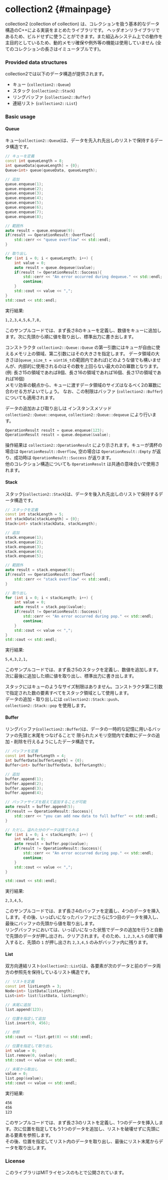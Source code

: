 # collection2 {#mainpage}

collection2 (collection of collection) は、コレクションを扱う基本的なデータ構造のC++による実装をまとめたライブラリです。
ヘッダオンリライブラリであるため、ビルドせずに使うことができます。また組込みシステム上での動作を主目的としているため、動的メモリ確保や例外等の機能は使用していません (全てのコレクションの長さはイミュータブルです)。

### Provided data structures

collection2では以下のデータ構造が提供されます。

 - キュー (`collection2::Queue`)
 - スタック (`collection2::Stack`)
 - リングバッファ (`collection2::Buffer`)
 - 連結リスト (`collection2::List`)

### Basic usage

#### Queue

キュー(`collection2::Queue`)は、データを先入れ先出しのリストで保持するデータ構造です。

```cpp
// キューを定義
const int queueLength = 8;
int queueData[queueLength] = {0};
Queue<int> queue(queueData, queueLength);

// 追加
queue.enqueue(1);
queue.enqueue(2);
queue.enqueue(3);
queue.enqueue(4);
queue.enqueue(5);
queue.enqueue(6);
queue.enqueue(7);
queue.enqueue(8);

// 範囲外
auto result = queue.enqueue(9);
if(result == OperationResult::Overflow){
    std::cerr << "queue overflow" << std::endl;
}

// 取り出し
for (int i = 0; i < queueLength; i++) {
    int value = 0;
    auto result = queue.dequeue(&value);
    if(result != OperationResult::Success){
        std::cerr << "An error occurred during dequeue." << std::endl;
        continue;
    }
    std::cout << value << ",";
}
std::cout << std::endl;
```

実行結果:

```sh
1,2,3,4,5,6,7,8,
```

このサンプルコードでは、まず長さ8のキューを定義し、数値をキューに追加します。次に先頭から順に値を取り出し、標準出力に書き出します。

コンストラクタ `collection2::Queue::Queue` の第一引数にはキューが自由に使えるメモリ上の領域、第二引数にはその大きさを指定します。
データ領域の大きさは(`queue_size_t = uint16_t`の範囲内であれば)どのような値でも構いませんが、内部的に使用されるのはその数を上回らない最大の2の冪数となります。  
(例: 長さ15の領域であれば8個、長さ16の領域であれば16個、長さ17の領域であれば16個)  
メモリ効率の観点から、キューに渡すデータ領域のサイズはなるべく2の冪数に合わせる方がよいでしょう。
なお、この制限はバッファ (`collection2::Buffer`) についても適用されます。

データの追加および取り出しは インスタンスメソッド `collection2::Queue::enqueue`, `collection2::Queue::dequeue` により行います。

```cpp
OperationResult result = queue.enqueue(123);
OperationResult result = queue.dequeue(&value);
```

操作結果は `collection2::OperationResult` により示されます。キューが満杯の場合は `OperationResult::Overflow`, 空の場合は `OperationResult::Empty` が返り、成功時は `OperationResult::Success` が返ります。  
他のコレクション構造についても `OperationResult` は共通の意味合いで使用されます。

#### Stack

スタック(`collection2::Stack`)は、データを後入れ先出しのリストで保持するデータ構造です。

```cpp
// スタックを定義
const int stackLength = 5;
int stackData[stackLength] = {0};
Stack<int> stack(stackData, stackLength);

// 追加
stack.enqueue(1);
stack.enqueue(2);
stack.enqueue(3);
stack.enqueue(4);
stack.enqueue(5);

// 範囲外
auto result = stack.enqueue(6);
if(result == OperationResult::Overflow){
    std::cerr << "stack overflow" << std::endl;
}

// 取り出し
for (int i = 0; i < stackLength; i++) {
    int value = 0;
    auto result = stack.pop(&value);
    if(result != OperationResult::Success){
        std::cerr << "An error occurred during pop." << std::endl;
        continue;
    }
    std::cout << value << ",";
}
std::cout << std::endl;
```

実行結果:

```sh
5,4,3,2,1,
```

このサンプルコードでは、まず長さ5のスタックを定義し、数値を追加します。次に最後に追加した順に値を取り出し、標準出力に書き出します。

スタックにはキューのようなサイズ制限はありません。コンストラクタ第二引数で指定された数の要素すべてをスタック領域として使用します。  
データの追加・取り出しには `collection2::Stack::push`、`collection2::Stack::pop` を使用します。

#### Buffer

リングバッファ(`collection2::Buffer`)は、データの一時的な記憶に用いるバッファの先頭と末尾をつなげることで 限られたメモリ空間内で柔軟にデータの追加・削除を行えるようにしたデータ構造です。

```cpp
// バッファを定義
const int bufferLength = 4;
int bufferData[bufferLength] = {0};
Buffer<int> buffer(bufferData, bufferLength);

// 追加
buffer.append(1);
buffer.append(2);
buffer.append(3);
buffer.append(4);

// バッファサイズを超えて追加することが可能
auto result = buffer.append(5);
if(result == OperationResult::Success){
    std::cerr << "you can add new data to full buffer" << std::endl;
}

// ただし、溢れた分のデータは捨てられる
for (int i = 0; i < stackLength; i++) {
    int value = 0;
    auto result = buffer.pop(&value);
    if(result != OperationResult::Success){
        std::cerr << "An error occurred during pop." << std::endl;
        continue;
    }
    std::cout << value << ",";
}

std::cout << std::endl;
```

実行結果:

```sh
2,3,4,5,
```

このサンプルコードでは、まず長さ4のバッファを定義し、4つのデータを挿入します。その後、いっぱいになったバッファにさらに5つ目のデータを挿入し、最後にバッファの先頭から値を取り出します。  
リングバッファにおいては、いっぱいになった状態でデータの追加を行うと自動で先頭のデータが押し出され、クリアされます。そのため、`1,2,3,4,5` の順で挿入すると、先頭の `1` が押し出され `2,3,4,5` のみがバッファ内に残ります。

#### List

双方向連結リスト(`collection2::List`)は、各要素が次のデータと前のデータ両方の参照先を保持しているリスト構造です。

```cpp
// リストを定義
const int listLength = 3;
Node<int> listData[listLength];
List<int> list(listData, listLength);

// 末尾に追加
list.append(123);

// 位置を指定して追加
list.insert(0, 456);

// 参照
std::cout << *list.get(0) << std::endl;

// 位置を指定して取り出し
int value = 0;
list.remove(0, &value);
std::cout << value << std::endl;

// 末尾から取出し
value = 0;
list.pop(&value);
std::cout << value << std::endl;
```

実行結果:

```sh
456
456
123
```

このサンプルコードでは、まず長さ3のリストを定義し、1つのデータを挿入します。次に位置を指定してもう1つのデータを追加し、リストを破壊せずに先頭にある要素を参照します。  
その後、位置を指定してリスト内のデータを取り出し、最後にリスト末尾からデータを取り出します。

### License

このライブラリはMITライセンスのもとで公開されています。
